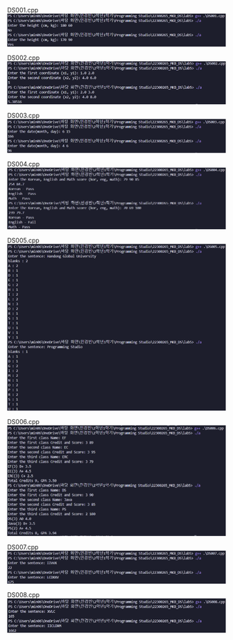 DS001.cpp <br>
<img src = "https://github.com/min06150315/22300265_MKB_DS/blob/main/lab5/result/DS001.png">

DS002.cpp <br>
<img src = "https://github.com/min06150315/22300265_MKB_DS/blob/main/lab5/result/DS002.png">

DS003.cpp <br>
<img src = "https://github.com/min06150315/22300265_MKB_DS/blob/main/lab5/result/DS003.png">

DS004.cpp <br>
<img src = "https://github.com/min06150315/22300265_MKB_DS/blob/main/lab5/result/DS004.png">

DS005.cpp <br>
<img src = "https://github.com/min06150315/22300265_MKB_DS/blob/main/lab5/result/DS005.png">

DS006.cpp <br>
<img src = "https://github.com/min06150315/22300265_MKB_DS/blob/main/lab5/result/DS006.png">

DS007.cpp <br>
<img src = "https://github.com/min06150315/22300265_MKB_DS/blob/main/lab5/result/DS007.png">

DS008.cpp <br>
<img src = "https://github.com/min06150315/22300265_MKB_DS/blob/main/lab5/result/DS008.png">